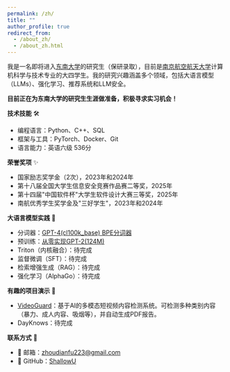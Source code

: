 ```yaml
---
permalink: /zh/
title: ""
author_profile: true
redirect_from: 
  - /about_zh/
  - /about_zh.html
---
```


我是一名即将进入[东南大学](https://www.seu.edu.cn/)的研究生（保研录取），目前是[南京航空航天大学](https://www.nuaa.edu.cn/)计算机科学与技术专业的大四学生。我的研究兴趣涵盖多个领域，包括大语言模型（LLMs）、强化学习、推荐系统和LLM安全。

**目前正在为东南大学的研究生生涯做准备，积极寻求实习机会！**

**技术技能** 🛠️ 
- 编程语言：Python、C++、SQL
- 框架与工具：PyTorch、Docker、Git
- 语言能力：英语六级 536分

**荣誉奖项** ✨
*   国家励志奖学金（2次），2023年和2024年
*   第十八届全国大学生信息安全竞赛作品赛二等奖，2025年
*   第十四届"中国软件杯"大学生软件设计大赛三等奖，2025年
*   南航优秀学生奖学金及"三好学生"，2023年和2024年

**大语言模型实践** 🤖
-   分词器：[GPT-4(cl100k_base) BPE分词器](https://github.com/ShallowU/MyTokenizer_Learning)
-   预训练：[从零实现GPT-2(124M)](https://github.com/ShallowU/Reproduce-GPT2-124M)
-   Triton（内核融合）：待完成
-   监督微调（SFT）：待完成
-   检索增强生成（RAG）：待完成
-   强化学习（AlphaGo）：待完成

**有趣的项目演示** 🚀
-   [VideoGuard](https://github.com/ShallowU/VideoGuard)：基于AI的多模态短视频内容检测系统。可检测多种类别内容（暴力、成人内容、吸烟等），并自动生成PDF报告。
-   DayKnows：待完成

**联系方式** 📮
- 📧 邮箱：zhoudianfu223@gmail.com
- 🐙 GitHub：[ShallowU](https://github.com/ShallowU)
